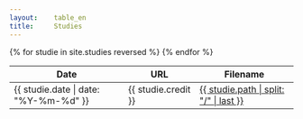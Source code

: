 ```yaml
---
layout:    table_en
title:     Studies
---
```

<article> 
<div class="datatable">
  <table id="studies" class="display responsive" style="width:100%">
    <thead>
      <tr>
        <th>Date</th>
        <th>URL</th>
        <th>Filename</th>
      </tr>
    </thead>
    <tbody>
    {% for studie in site.studies reversed %}
      <tr>
        <td>{{ studie.date | date: "%Y-%m-%d" }}</td>
        <td>{{ studie.credit }}</td>
        <td><a href="{{ studie.id }}">{{ studie.path | split: "/" | last }}</a></td>
      </tr>
    {% endfor %}
    </tbody>
  </table>
</div>
</article> 
